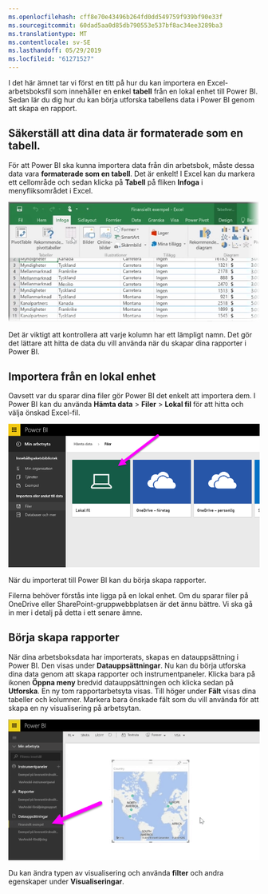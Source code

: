 ```yaml
---
ms.openlocfilehash: cff8e70e43496b264fd0dd549759f939bf90e33f
ms.sourcegitcommit: 60dad5aa0d85db790553e537bf8ac34ee3289ba3
ms.translationtype: MT
ms.contentlocale: sv-SE
ms.lasthandoff: 05/29/2019
ms.locfileid: "61271527"
---
```

I det här ämnet tar vi först en titt på hur du kan importera en Excel-arbetsboksfil som innehåller en enkel **tabell** från en lokal enhet till Power BI. Sedan lär du dig hur du kan börja utforska tabellens data i Power BI genom att skapa en rapport.

## <a name="make-sure-your-data-is-formatted-as-a-table"></a>Säkerställ att dina data är formaterade som en tabell.
För att Power BI ska kunna importera data från din arbetsbok, måste dessa data vara **formaterade som en tabell**. Det är enkelt! I Excel kan du markera ett cellområde och sedan klicka på **Tabell** på fliken **Infoga** i menyfliksområdet i Excel.

![](media/5-2-upload-excel/5-2_1.png)

Det är viktigt att kontrollera att varje kolumn har ett lämpligt namn. Det gör det lättare att hitta de data du vill använda när du skapar dina rapporter i Power BI.

## <a name="import-from-a-local-drive"></a>Importera från en lokal enhet
Oavsett var du sparar dina filer gör Power BI det enkelt att importera dem. I Power BI kan du använda **Hämta data** > **Filer** > **Lokal fil** för att hitta och välja önskad Excel-fil.

![](media/5-2-upload-excel/5-2_2.png)

När du importerat till Power BI kan du börja skapa rapporter.

Filerna behöver förstås inte ligga på en lokal enhet. Om du sparar filer på OneDrive eller SharePoint-gruppwebbplatsen är det ännu bättre. Vi ska gå in mer i detalj på detta i ett senare ämne.

## <a name="start-creating-reports"></a>Börja skapa rapporter
När dina arbetsboksdata har importerats, skapas en datauppsättning i Power BI. Den visas under **Datauppsättningar**. Nu kan du börja utforska dina data genom att skapa rapporter och instrumentpaneler. Klicka bara på ikonen **Öppna meny** bredvid datauppsättningen och klicka sedan på **Utforska**. En ny tom rapportarbetsyta visas. Till höger under **Fält** visas dina tabeller och kolumner. Markera bara önskade fält som du vill använda för att skapa en ny visualisering på arbetsytan.

![](media/5-2-upload-excel/5-2_3.png)

Du kan ändra typen av visualisering och använda **filter** och andra egenskaper under **Visualiseringar**.

